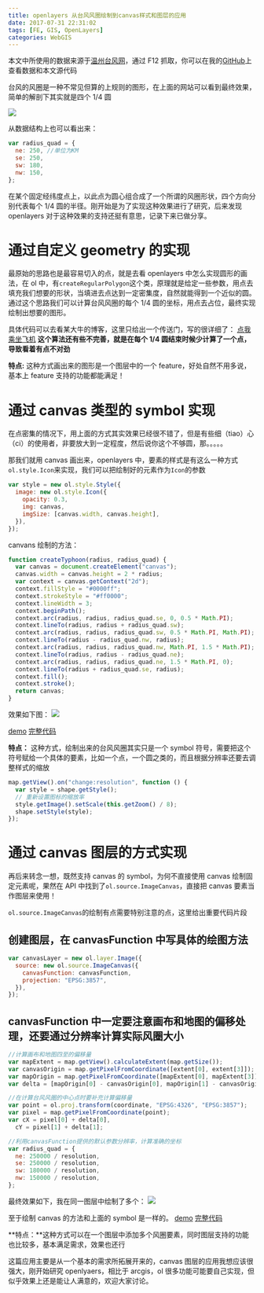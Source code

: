 ```yaml
---
title: openlayers 从台风风圈绘制到canvas样式和图层的应用
date: 2017-07-31 22:31:02
tags: [FE, GIS, OpenLayers]
categories: WebGIS
---
```


本文中所使用的数据来源于[温州台风网](http://www.wztf121.com/)，通过 F12 抓取，你可以在我的[GitHub](https://github.com/zzcyrus/WebGIS-demos/tree/main/openlayers/0.typhoon)上查看数据和本文源代码

台风的风圈是一种不常见但算的上规则的图形，在上面的网站可以看到最终效果，简单的解剖下其实就是四个 1/4 圆

![](https://blog-img-1255388623.cos.ap-shanghai.myqcloud.com/typhoon-goal-202202201211623.png)

从数据结构上也可以看出来：

```js
var radius_quad = {
  ne: 250, //单位为KM
  se: 250,
  sw: 180,
  nw: 150,
};
```

在某个固定经纬度点上，以此点为圆心组合成了一个所谓的风圈形状，四个方向分别代表每个 1/4 圆的半径。刚开始是为了实现这种效果进行了研究，后来发现 openlayers 对于这种效果的支持还挺有意思，记录下来已做分享。

<!-- more -->

# 通过自定义 geometry 的实现

最原始的思路也是最容易切入的点，就是去看 openlayers 中怎么实现圆形的画法，在 ol 中，有`createRegularPolygon`这个类，原理就是给定一些参数，用点去填充我们想要的形状，当填进去点达到一定密集度，自然就能得到一个近似的圆。
通过这个思路我们可以计算台风风圈的每个 1/4 圆的坐标，用点去占位，最终实现绘制出想要的图形。

具体代码可以去看某大牛的博客，这里只给出一个传送门，写的很详细了：
[点我乘坐飞机](http://blog.csdn.net/gisshixisheng/article/details/76397068) **这个算法还有些不完善，就是在每个 1/4 圆结束时候少计算了一个点，导致看着有点不对劲**

**特点:** 这种方式画出来的图形是一个图层中的一个 feature，好处自然不用多说，基本上 feature 支持的功能都能满足！

# 通过 canvas 类型的 symbol 实现

在点密集的情况下，用上面的方式其实效果已经很不错了，但是有些细（tiao）心（ci）的使用者，非要放大到一定程度，然后说你这个不够圆，那。。。。。

那我们就用 canvas 画出来，openlayers 中，要素的样式是有这么一种方式`ol.style.Icon`来实现，我们可以把绘制好的元素作为`Icon`的参数

```js
var style = new ol.style.Style({
  image: new ol.style.Icon({
    opacity: 0.3,
    img: canvas,
    imgSize: [canvas.width, canvas.height],
  }),
});
```

canvans 绘制的方法：

```js
function createTyphoon(radius, radius_quad) {
  var canvas = document.createElement("canvas");
  canvas.width = canvas.height = 2 * radius;
  var context = canvas.getContext("2d");
  context.fillStyle = "#0000ff";
  context.strokeStyle = "#ff0000";
  context.lineWidth = 3;
  context.beginPath();
  context.arc(radius, radius, radius_quad.se, 0, 0.5 * Math.PI);
  context.lineTo(radius, radius + radius_quad.sw);
  context.arc(radius, radius, radius_quad.sw, 0.5 * Math.PI, Math.PI);
  context.lineTo(radius - radius_quad.nw, radius);
  context.arc(radius, radius, radius_quad.nw, Math.PI, 1.5 * Math.PI);
  context.lineTo(radius, radius - radius_quad.ne);
  context.arc(radius, radius, radius_quad.ne, 1.5 * Math.PI, 0);
  context.lineTo(radius + radius_quad.se, radius);
  context.fill();
  context.stroke();
  return canvas;
}
```

效果如下图：
![](https://blog-img-1255388623.cos.ap-shanghai.myqcloud.com/typhoon-canvas-symbol-202202201211656.png)

[demo](https://kaely.net/WebGIS-demos/openlayers/0.typhoon/canvasSymbol.html)
[完整代码](https://github.com/zzcyrus/WebGIS-demos/blob/main/openlayers/0.typhoon/canvasSymbol.html)

**特点：** 这种方式，绘制出来的台风风圈其实只是一个 symbol 符号，需要把这个符号赋给一个具体的要素，比如一个点，一个圆之类的，而且根据分辨率还要去调整样式的缩放

```js
map.getView().on("change:resolution", function () {
  var style = shape.getStyle();
  // 重新设置图标的缩放率
  style.getImage().setScale(this.getZoom() / 8);
  shape.setStyle(style);
});
```

# 通过 canvas 图层的方式实现

再后来转念一想，既然支持 canvas 的 symbol，为何不直接使用 canvas 绘制固定元素呢，果然在 API 中找到了`ol.source.ImageCanvas`，直接把 canvas 要素当作图层来使用！

`ol.source.ImageCanvas`的绘制有点需要特别注意的点，这里给出重要代码片段

## 创建图层，在 canvasFunction 中写具体的绘图方法

```js
var canvasLayer = new ol.layer.Image({
  source: new ol.source.ImageCanvas({
    canvasFunction: canvasFunction,
    projection: "EPSG:3857",
  }),
});
```

## canvasFunction 中一定要注意画布和地图的偏移处理，还要通过分辨率计算实际风圈大小

```js
//计算画布和地图四至的偏移量
var mapExtent = map.getView().calculateExtent(map.getSize());
var canvasOrigin = map.getPixelFromCoordinate([extent[0], extent[3]]);
var mapOrigin = map.getPixelFromCoordinate([mapExtent[0], mapExtent[3]]);
var delta = [mapOrigin[0] - canvasOrigin[0], mapOrigin[1] - canvasOrigin[1]];
```

```js
//在计算台风风圈的中心点时要补充计算偏移量
var point = ol.proj.transform(coordinate, "EPSG:4326", "EPSG:3857");
var pixel = map.getPixelFromCoordinate(point);
var cX = pixel[0] + delta[0],
  cY = pixel[1] + delta[1];
```

```js
//利用canvasFunction提供的默认参数分辨率，计算准确的坐标
var radius_quad = {
  ne: 250000 / resolution,
  se: 250000 / resolution,
  sw: 180000 / resolution,
  nw: 150000 / resolution,
};
```

最终效果如下，我在同一图层中绘制了多个：
![](https://blog-img-1255388623.cos.ap-shanghai.myqcloud.com/typhoon-canvas-layer-202202201212305.png)

至于绘制 canvas 的方法和上面的 symbol 是一样的。
[demo](https://kaely.net/WebGIS-demos/openlayers/0.typhoon/canvasLayer.html)
[完整代码](https://github.com/zzcyrus/WebGIS-demos/blob/main/openlayers/0.typhoon/canvasLayer.html)


**特点：**这种方式可以在一个图层中添加多个风圈要素，同时图层支持的功能也比较多，基本满足需求，效果也还行

这篇应用主要是从一个基本的需求所拓展开来的，canvas 图层的应用我想应该很强大，刚开始研究 openlyaers，相比于 arcgis，ol 很多功能可能要自己实现，但似乎效果上还是能让人满意的，欢迎大家讨论。
